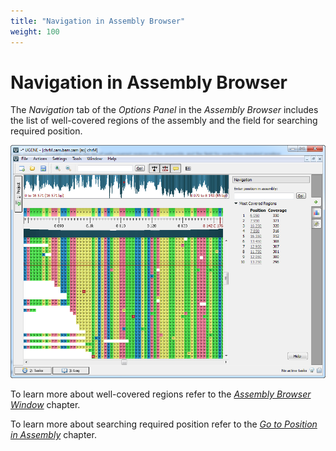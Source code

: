 ```yaml
---
title: "Navigation in Assembly Browser"
weight: 100
---
```



# Navigation in Assembly Browser

The _Navigation_ tab of the _Options Panel_ in the _Assembly Browser_ includes the list of well-covered regions of the assembly and the field for searching required position.


![](/images/65929859/65929860.png)

To learn more about well-covered regions refer to the [_Assembly Browser Window_](assembly-browser-window.md) chapter.

To learn more about searching required position refer to the [_Go to Position in Assembly_](go-to-position-in-assembly.md) chapter.
